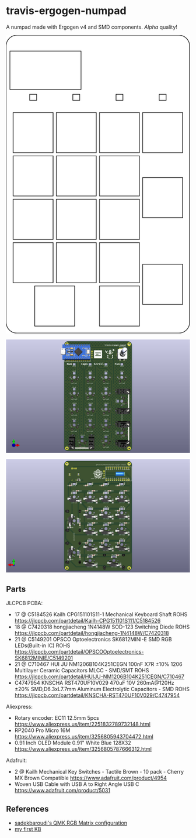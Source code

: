 # travis-ergogen-numpad
A numpad made with Ergogen v4 and SMD components. *Alpha* quality!

![keyboard combo outline](./output/outlines/combo.svg)

![PCB front](./output/pcbs/travis_num2024-front.png)

![PCB back](./output/pcbs/travis_num2024-back.png)

## Parts ##

JLCPCB PCBA:
* 17 @ C5184526 Kailh CPG151101S11-1 Mechanical Keyboard Shaft ROHS https://jlcpcb.com/partdetail/Kailh-CPG151101S111/C5184526
* 18 @ C7420318 hongjiacheng 1N4148W SOD-123 Switching Diode ROHS https://jlcpcb.com/partdetail/hongjiacheng-1N4148W/C7420318
* 21 @ C5149201 OPSCO Optoelectronics SK6812MINI-E SMD RGB LEDs(Built-in IC) ROHS https://jlcpcb.com/partdetail/OPSCOOptoelectronics-SK6812MINIE/C5149201
* 21 @ C710467 HUI JU NM1206B104K251CEGN 100nF X7R ±10% 1206 Multilayer Ceramic Capacitors MLCC - SMD/SMT ROHS https://jlcpcb.com/partdetail/HUIJU-NM1206B104K251CEGN/C710467
* C4747954 KNSCHA RST470UF10V029 470uF 10V 260mA@120Hz ±20% SMD,D6.3xL7.7mm Aluminum Electrolytic Capacitors - SMD ROHS https://jlcpcb.com/partdetail/KNSCHA-RST470UF10V029/C4747954

Aliexpress:
* Rotary encoder: EC11 12.5mm 5pcs https://www.aliexpress.us/item/2251832789732148.html
* RP2040 Pro Micro 16M https://www.aliexpress.us/item/3256805943704472.html
* 0.91 Inch OLED Module 0.91" White Blue 128X32 https://www.aliexpress.us/item/3256805787666312.html

Adafruit:
* 2 @ Kailh Mechanical Key Switches - Tactile Brown - 10 pack - Cherry MX Brown Compatible https://www.adafruit.com/product/4954
* Woven USB Cable with USB A to Right Angle USB C https://www.adafruit.com/product/5031

## References ##

* [sadekbaroudi's QMK RGB Matrix configuration](https://github.com/sadekbaroudi/keyboard-guides/blob/master/firmware/qmk/RGB_MATRIX/RGB_MATRIX.md)
* [my first KB](https://github.com/dieseltravis/travis-ergogen-2024/)